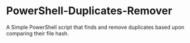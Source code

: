 # PowerShell-Duplicates-Remover
A Simple PowerShell script that finds and remove duplicates based upon comparing their file hash.
